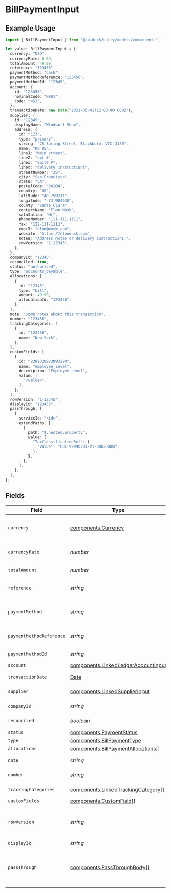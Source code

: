 # BillPaymentInput

## Example Usage

```typescript
import { BillPaymentInput } from "@apideck/unify/models/components";

let value: BillPaymentInput = {
  currency: "USD",
  currencyRate: 0.69,
  totalAmount: 49.99,
  reference: "123456",
  paymentMethod: "cash",
  paymentMethodReference: "123456",
  paymentMethodId: "12345",
  account: {
    id: "123456",
    nominalCode: "N091",
    code: "453",
  },
  transactionDate: new Date("2021-05-01T12:00:00.000Z"),
  supplier: {
    id: "12345",
    displayName: "Windsurf Shop",
    address: {
      id: "123",
      type: "primary",
      string: "25 Spring Street, Blackburn, VIC 3130",
      name: "HQ US",
      line1: "Main street",
      line2: "apt #",
      line3: "Suite #",
      line4: "delivery instructions",
      streetNumber: "25",
      city: "San Francisco",
      state: "CA",
      postalCode: "94104",
      country: "US",
      latitude: "40.759211",
      longitude: "-73.984638",
      county: "Santa Clara",
      contactName: "Elon Musk",
      salutation: "Mr",
      phoneNumber: "111-111-1111",
      fax: "122-111-1111",
      email: "elon@musk.com",
      website: "https://elonmusk.com",
      notes: "Address notes or delivery instructions.",
      rowVersion: "1-12345",
    },
  },
  companyId: "12345",
  reconciled: true,
  status: "authorised",
  type: "accounts_payable",
  allocations: [
    {
      id: "12345",
      type: "bill",
      amount: 49.99,
      allocationId: "123456",
    },
  ],
  note: "Some notes about this transaction",
  number: "123456",
  trackingCategories: [
    {
      id: "123456",
      name: "New York",
    },
  ],
  customFields: [
    {
      id: "2389328923893298",
      name: "employee_level",
      description: "Employee Level",
      value: [
        "<value>",
      ],
    },
  ],
  rowVersion: "1-12345",
  displayId: "123456",
  passThrough: [
    {
      serviceId: "<id>",
      extendPaths: [
        {
          path: "$.nested.property",
          value: {
            "TaxClassificationRef": {
              "value": "EUC-99990201-V1-00020000",
            },
          },
        },
      ],
    },
  ],
};
```

## Fields

| Field                                                                                                                                                   | Type                                                                                                                                                    | Required                                                                                                                                                | Description                                                                                                                                             | Example                                                                                                                                                 |
| ------------------------------------------------------------------------------------------------------------------------------------------------------- | ------------------------------------------------------------------------------------------------------------------------------------------------------- | ------------------------------------------------------------------------------------------------------------------------------------------------------- | ------------------------------------------------------------------------------------------------------------------------------------------------------- | ------------------------------------------------------------------------------------------------------------------------------------------------------- |
| `currency`                                                                                                                                              | [components.Currency](../../models/components/currency.md)                                                                                              | :heavy_minus_sign:                                                                                                                                      | Indicates the associated currency for an amount of money. Values correspond to [ISO 4217](https://en.wikipedia.org/wiki/ISO_4217).                      | USD                                                                                                                                                     |
| `currencyRate`                                                                                                                                          | *number*                                                                                                                                                | :heavy_minus_sign:                                                                                                                                      | Currency Exchange Rate at the time entity was recorded/generated.                                                                                       | 0.69                                                                                                                                                    |
| `totalAmount`                                                                                                                                           | *number*                                                                                                                                                | :heavy_check_mark:                                                                                                                                      | The total amount of the transaction                                                                                                                     | 49.99                                                                                                                                                   |
| `reference`                                                                                                                                             | *string*                                                                                                                                                | :heavy_minus_sign:                                                                                                                                      | Optional transaction reference message ie: Debit remittance detail.                                                                                     | 123456                                                                                                                                                  |
| `paymentMethod`                                                                                                                                         | *string*                                                                                                                                                | :heavy_minus_sign:                                                                                                                                      | Payment method used for the transaction, such as cash, credit card, bank transfer, or check                                                             | cash                                                                                                                                                    |
| `paymentMethodReference`                                                                                                                                | *string*                                                                                                                                                | :heavy_minus_sign:                                                                                                                                      | Optional reference message returned by payment method on processing                                                                                     | 123456                                                                                                                                                  |
| `paymentMethodId`                                                                                                                                       | *string*                                                                                                                                                | :heavy_minus_sign:                                                                                                                                      | A unique identifier for an object.                                                                                                                      | 12345                                                                                                                                                   |
| `account`                                                                                                                                               | [components.LinkedLedgerAccountInput](../../models/components/linkedledgeraccountinput.md)                                                              | :heavy_minus_sign:                                                                                                                                      | N/A                                                                                                                                                     |                                                                                                                                                         |
| `transactionDate`                                                                                                                                       | [Date](https://developer.mozilla.org/en-US/docs/Web/JavaScript/Reference/Global_Objects/Date)                                                           | :heavy_check_mark:                                                                                                                                      | The date of the transaction - YYYY:MM::DDThh:mm:ss.sTZD                                                                                                 | 2021-05-01T12:00:00.000Z                                                                                                                                |
| `supplier`                                                                                                                                              | [components.LinkedSupplierInput](../../models/components/linkedsupplierinput.md)                                                                        | :heavy_minus_sign:                                                                                                                                      | The supplier this entity is linked to.                                                                                                                  |                                                                                                                                                         |
| `companyId`                                                                                                                                             | *string*                                                                                                                                                | :heavy_minus_sign:                                                                                                                                      | The company or subsidiary id the transaction belongs to                                                                                                 | 12345                                                                                                                                                   |
| `reconciled`                                                                                                                                            | *boolean*                                                                                                                                               | :heavy_minus_sign:                                                                                                                                      | Indicates if the transaction has been reconciled.                                                                                                       | true                                                                                                                                                    |
| `status`                                                                                                                                                | [components.PaymentStatus](../../models/components/paymentstatus.md)                                                                                    | :heavy_minus_sign:                                                                                                                                      | Status of payment                                                                                                                                       | authorised                                                                                                                                              |
| `type`                                                                                                                                                  | [components.BillPaymentType](../../models/components/billpaymenttype.md)                                                                                | :heavy_minus_sign:                                                                                                                                      | Type of payment                                                                                                                                         | accounts_payable                                                                                                                                        |
| `allocations`                                                                                                                                           | [components.BillPaymentAllocations](../../models/components/billpaymentallocations.md)[]                                                                | :heavy_minus_sign:                                                                                                                                      | N/A                                                                                                                                                     |                                                                                                                                                         |
| `note`                                                                                                                                                  | *string*                                                                                                                                                | :heavy_minus_sign:                                                                                                                                      | Note associated with the transaction                                                                                                                    | Some notes about this transaction                                                                                                                       |
| `number`                                                                                                                                                | *string*                                                                                                                                                | :heavy_minus_sign:                                                                                                                                      | Number associated with the transaction                                                                                                                  | 123456                                                                                                                                                  |
| `trackingCategories`                                                                                                                                    | [components.LinkedTrackingCategory](../../models/components/linkedtrackingcategory.md)[]                                                                | :heavy_minus_sign:                                                                                                                                      | A list of linked tracking categories.                                                                                                                   |                                                                                                                                                         |
| `customFields`                                                                                                                                          | [components.CustomField](../../models/components/customfield.md)[]                                                                                      | :heavy_minus_sign:                                                                                                                                      | N/A                                                                                                                                                     |                                                                                                                                                         |
| `rowVersion`                                                                                                                                            | *string*                                                                                                                                                | :heavy_minus_sign:                                                                                                                                      | A binary value used to detect updates to a object and prevent data conflicts. It is incremented each time an update is made to the object.              | 1-12345                                                                                                                                                 |
| `displayId`                                                                                                                                             | *string*                                                                                                                                                | :heavy_minus_sign:                                                                                                                                      | Id to be displayed.                                                                                                                                     | 123456                                                                                                                                                  |
| `passThrough`                                                                                                                                           | [components.PassThroughBody](../../models/components/passthroughbody.md)[]                                                                              | :heavy_minus_sign:                                                                                                                                      | The pass_through property allows passing service-specific, custom data or structured modifications in request body when creating or updating resources. |                                                                                                                                                         |